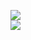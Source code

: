 [![](https://img.shields.io/badge/Made%20With-Github%20Spray-lightgrey.svg?style=for-the-badge&logo=github)](https://github.com/Annihil/github-spray#2976)  
[![](https://i.imgur.com/2DrTn0Z.gif)](https://github.com/Annihil/github-spray)